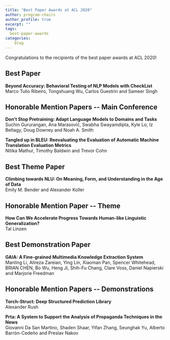 ```yaml
---
title: "Best Paper Awards at ACL 2020"
author: program-chairs 
author_profile: true
excerpt: ""
tags:
  best-paper-awards
categories:
    blog
---    
```

    

Congratulations to the recipients of the best paper awards at ACL 2020!

## Best Paper

<b>Beyond Accuracy: Behavioral Testing of NLP Models with CheckList</b><br/>
Marco Tulio Ribeiro, Tongshuang Wu, Carlos Guestrin and Sameer Singh


## Honorable Mention Papers -- Main Conference

<b>Don’t Stop Pretraining: Adapt Language Models to Domains and Tasks</b><br/>
Suchin Gururangan, Ana Marasović, Swabha Swayamdipta, Kyle Lo, Iz Beltagy, Doug Downey and Noah A. Smith

<b>Tangled up in BLEU: Reevaluating the Evaluation of Automatic Machine Translation Evaluation Metrics</b><br/>
Nitika Mathur, Timothy Baldwin and Trevor Cohn


## Best Theme Paper

<b>Climbing towards NLU: On Meaning, Form, and Understanding in the Age of Data</b><br/>
Emily M. Bender and Alexander Koller

## Honorable Mention Paper -- Theme

<b>How Can We Accelerate Progress Towards Human-like Linguistic Generalization?</b><br/>
Tal Linzen


## Best Demonstration Paper

<b>GAIA: A Fine-grained Multimedia Knowledge Extraction System</b><br/>
Manling Li, Alireza Zareian, Ying Lin, Xiaoman Pan, Spencer Whitehead, BRIAN CHEN, Bo Wu, Heng Ji, Shih-Fu Chang, Clare Voss, Daniel Napierski and Marjorie Freedman

## Honorable Mention Papers -- Demonstrations

<b>Torch-Struct: Deep Structured Prediction Library</b><br/>
Alexander Rush

<b>Prta: A System to Support the Analysis of Propaganda Techniques in the News</b><br/>
Giovanni Da San Martino, Shaden Shaar, Yifan Zhang, Seunghak Yu, Alberto Barrón-Cedeño and Preslav Nakov


